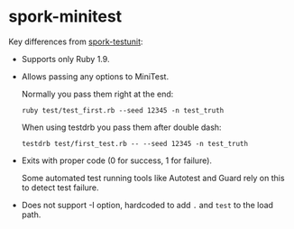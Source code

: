 spork-minitest
==

Key differences from [spork-testunit](https://github.com/sporkrb/spork-testunit):

* Supports only Ruby 1.9.

* Allows passing any options to MiniTest.

  Normally you pass them right at the end:
  
  `ruby test/test_first.rb --seed 12345 -n test_truth`
  
  When using testdrb you pass them after double dash:
  
  `testdrb test/first_test.rb -- --seed 12345 -n test_truth`

* Exits with proper code (0 for success, 1 for failure).

  Some automated test running tools like Autotest and Guard rely on this to detect test failure.

* Does not support -I option, hardcoded to add `.` and `test` to the load path.
